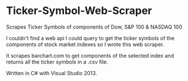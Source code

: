 # Ticker-Symbol-Web-Scraper
Scrapes Ticker Symbols of components of Dow, S&amp;P 100 &amp; NASDAQ 100

I couldn't find a web api I could query to get the ticker symbols of the components of stock market indexes so I wrote this web scraper.  

It scrapes barchart.com to get components of the selected index and returns all the ticker symbols in a .csv file.

Written in C# with Visual Studio 2013.
